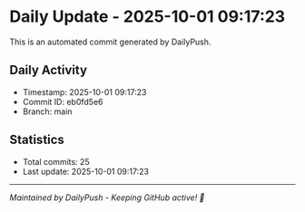 # Daily Update - 2025-10-01 09:17:23

This is an automated commit generated by DailyPush.

## Daily Activity
- Timestamp: 2025-10-01 09:17:23
- Commit ID: eb0fd5e6
- Branch: main

## Statistics
- Total commits: 25
- Last update: 2025-10-01 09:17:23

---
*Maintained by DailyPush - Keeping GitHub active! 🚀*
